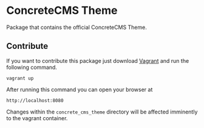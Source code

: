 # ConcreteCMS Theme

Package that contains the official ConcreteCMS Theme.

## Contribute

If you want to contribute this package just download [Vagrant](https://www.vagrantup.com/downloads) and run the following command.

```
vagrant up
```

After running this command you can open your browser at

```
http://localhost:8080
```

Changes within the `concrete_cms_theme` directory will be affected imminently to the vagrant container. 